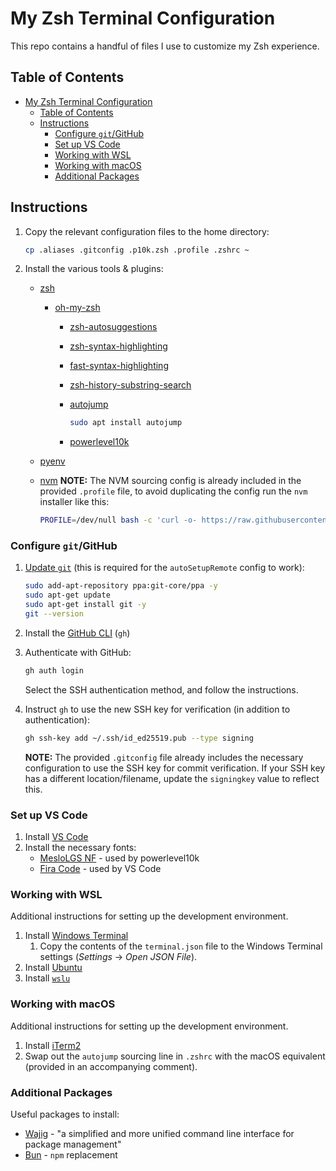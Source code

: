 # My Zsh Terminal Configuration

This repo contains a handful of files I use to customize my Zsh experience.

## Table of Contents

- [My Zsh Terminal Configuration](#my-zsh-terminal-configuration)
  - [Table of Contents](#table-of-contents)
  - [Instructions](#instructions)
    - [Configure `git`/GitHub](#configure-gitgithub)
    - [Set up VS Code](#set-up-vs-code)
    - [Working with WSL](#working-with-wsl)
    - [Working with macOS](#working-with-macos)
    - [Additional Packages](#additional-packages)

## Instructions

1. Copy the relevant configuration files to the home directory:

    ```sh
    cp .aliases .gitconfig .p10k.zsh .profile .zshrc ~
    ```

2. Install the various tools & plugins:
    - [zsh](https://github.com/ohmyzsh/ohmyzsh/wiki/Installing-ZSH)
        - [oh-my-zsh](https://ohmyz.sh/#install)
            - [zsh-autosuggestions](https://github.com/zsh-users/zsh-autosuggestions/blob/master/INSTALL.md#oh-my-zsh)
            - [zsh-syntax-highlighting](https://github.com/zsh-users/zsh-syntax-highlighting/blob/master/INSTALL.md#oh-my-zsh)
            - [fast-syntax-highlighting](https://github.com/zdharma-continuum/fast-syntax-highlighting#oh-my-zsh)
            - [zsh-history-substring-search](https://github.com/zsh-users/zsh-history-substring-search#install)
            - [autojump](https://github.com/wting/autojump#automatic)

                ```sh
                sudo apt install autojump
                ```

            - [powerlevel10k](https://github.com/romkatv/powerlevel10k#oh-my-zsh)
    - [pyenv](https://github.com/pyenv/pyenv-installer#install)
    - [nvm](https://github.com/nvm-sh/nvm#install--update-script)
        **NOTE:** The NVM sourcing config is already included in the provided `.profile` file, to avoid duplicating the config run the `nvm` installer like this:

        ```sh
        PROFILE=/dev/null bash -c 'curl -o- https://raw.githubusercontent.com/nvm-sh/nvm/v0.40.1/install.sh | bash'
        ```

### Configure `git`/GitHub

1. [Update `git`](https://launchpad.net/~git-core/+archive/ubuntu/ppa) (this is required for the `autoSetupRemote` config to work):

    ```sh
    sudo add-apt-repository ppa:git-core/ppa -y
    sudo apt-get update
    sudo apt-get install git -y
    git --version
    ```

2. Install the [GitHub CLI](https://github.com/cli/cli/blob/trunk/docs/install_linux.md#debian-ubuntu-linux-raspberry-pi-os-apt) (`gh`)
3. Authenticate with GitHub:

    ```sh
    gh auth login
    ```

    Select the SSH authentication method, and follow the instructions.

4. Instruct `gh` to use the new SSH key for verification (in addition to authentication):

    ```sh
    gh ssh-key add ~/.ssh/id_ed25519.pub --type signing
    ```

    **NOTE:** The provided `.gitconfig` file already includes the necessary configuration to use the SSH key for commit verification. If your SSH key has a different location/filename, update the `signingkey` value to reflect this.

### Set up VS Code

1. Install [VS Code](https://apps.microsoft.com/store/detail/XP9KHM4BK9FZ7Q?ocid=pdpshare)
2. Install the necessary fonts:
    - [MesloLGS NF](https://github.com/romkatv/powerlevel10k/blob/master/font.md) - used by powerlevel10k
    - [Fira Code](https://github.com/tonsky/FiraCode/wiki/VS-Code-Instructions) - used by VS Code

### Working with WSL

Additional instructions for setting up the development environment.

1. Install [Windows Terminal](https://www.microsoft.com/store/productId/9N0DX20HK701?ocid=pdpshare)
    1. Copy the contents of the `terminal.json` file to the Windows Terminal settings (_Settings_ -> _Open JSON File_).
3. Install [Ubuntu](https://www.microsoft.com/store/productId/9PDXGNCFSCZV?ocid=pdpshare)
4. Install [`wslu`](https://wslutiliti.es/wslu/install.html#ubuntu)

### Working with macOS

Additional instructions for setting up the development environment.

1. Install [iTerm2](https://iterm2.com/)
2. Swap out the `autojump` sourcing line in `.zshrc` with the macOS equivalent (provided in an accompanying comment).

### Additional Packages

Useful packages to install:

- [Wajig](https://wiki.debian.org/Wajig) - "a simplified and more unified command line interface for package management"
- [Bun](https://bun.sh/docs/installation#macos-and-linux) - `npm` replacement

